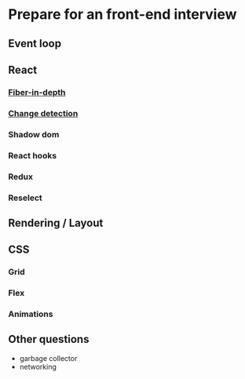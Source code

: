 # Prepare for an front-end interview

## Event loop

## React

### [Fiber-in-depth](https://github.com/or4/react-advanced/blob/master/src/fiber-in-depth/readme.md)

### [Change detection](https://github.com/or4/react-advanced/blob/master/src/fiber-in-depth/change-detection.md)

### Shadow dom

### React hooks

### Redux

### Reselect

## Rendering / Layout

## CSS

### Grid

### Flex

### Animations

## Other questions

* garbage collector
* networking
